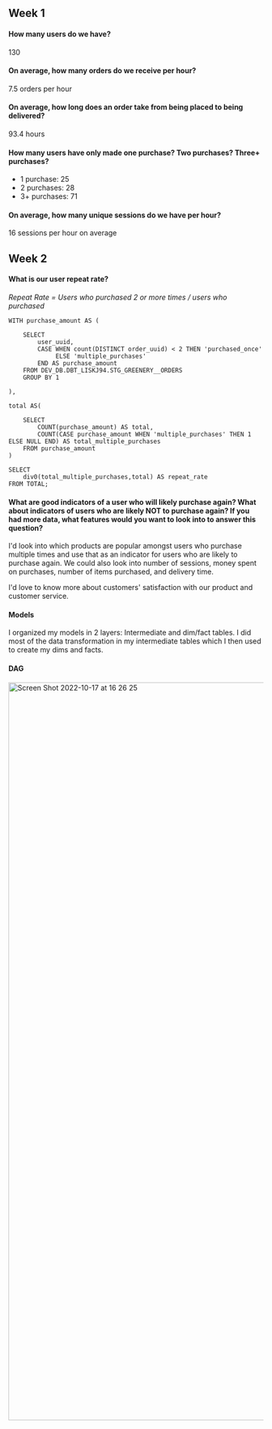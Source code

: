 ## Week 1

#### How many users do we have?

130

#### On average, how many orders do we receive per hour?

7.5 orders per hour

#### On average, how long does an order take from being placed to being delivered?

93.4 hours

####  How many users have only made one purchase? Two purchases? Three+ purchases?

- 1 purchase: 25
- 2 purchases: 28
- 3+  purchases: 71

#### On average, how many unique sessions do we have per hour?

16 sessions per hour on average


## Week 2

#### What is our user repeat rate?
_Repeat Rate = Users who purchased 2 or more times / users who purchased_

```
WITH purchase_amount AS (

    SELECT 
        user_uuid,
        CASE WHEN count(DISTINCT order_uuid) < 2 THEN 'purchased_once'
             ELSE 'multiple_purchases'
        END AS purchase_amount
    FROM DEV_DB.DBT_LISKJ94.STG_GREENERY__ORDERS
    GROUP BY 1
    
), 

total AS(

    SELECT 
        COUNT(purchase_amount) AS total, 
        COUNT(CASE purchase_amount WHEN 'multiple_purchases' THEN 1 ELSE NULL END) AS total_multiple_purchases
    FROM purchase_amount
)
    
SELECT 
    div0(total_multiple_purchases,total) AS repeat_rate 
FROM TOTAL;
```

#### What are good indicators of a user who will likely purchase again? What about indicators of users who are likely NOT to purchase again? If you had more data, what features would you want to look into to answer this question?

I'd look into which products are popular amongst users who purchase multiple times and use that as an indicator for users who are likely to purchase again. We could also look into number of sessions, money spent on purchases, number of items purchased, and delivery time. 

I'd love to know more about customers' satisfaction with our product and customer service. 


#### Models

I organized my models in 2 layers: Intermediate and dim/fact tables. I did most of the data transformation in my intermediate tables which I then used to create my dims and facts. 

#### DAG


<img width="1455" alt="Screen Shot 2022-10-17 at 16 26 25" src="https://user-images.githubusercontent.com/20020382/196301970-9f83a9e1-6eff-427f-bf78-dee34e9d8d5d.png">

